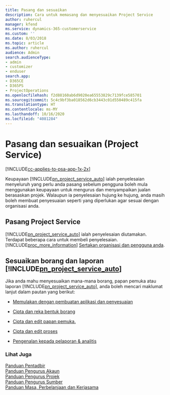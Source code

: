 ```yaml
---
title: Pasang dan sesuaikan
description: Cara untuk memasang dan menyesuaikan Project Service
author: ruhercul
manager: kfend
ms.service: dynamics-365-customerservice
ms.custom: ''
ms.date: 8/03/2018
ms.topic: article
ms.author: ruhercul
audience: Admin
search.audienceType:
- admin
- customizer
- enduser
search.app:
- D365CE
- D365PS
- ProjectOperations
ms.openlocfilehash: f2d88160ab6d9020ea65553829c7139fce585701
ms.sourcegitcommit: 5c4c9bf3ba018562d6cb3443c01d550489c415fa
ms.translationtype: HT
ms.contentlocale: ms-MY
ms.lasthandoff: 10/16/2020
ms.locfileid: "4081284"
---
```

# <a name="install-and-customize-project-service"></a>Pasang dan sesuaikan (Project Service)

[!INCLUDE[cc-applies-to-psa-app-1x-2x](../includes/cc-applies-to-psa-app-1x-2x.md)]

Keupayaan [!INCLUDE[pn_project_service_auto](../includes/pn-project-service-auto.md)] ialah penyelesaian menyeluruh yang perlu anda pasang sebelum pengguna boleh mula menggunakan keupayaan untuk mengurus dan menyampaikan jualan berasaskan projek. Walaupun ia penyelesaian hujung ke hujung, anda masih boleh membuat penyesuaian seperti yang diperlukan agar sesuai dengan organisasi anda.  
<!-- TODO: I expect to find the information on how to get and install this here. Please find that and add it here. Same for Project Service.--> 
  
## <a name="install-project-service"></a>Pasang Project Service  
 [!INCLUDE[pn_project_service_auto](../includes/pn-project-service-auto.md)] ialah penyelesaian diutamakan. Terdapat beberapa cara untuk membeli penyelesaian. [!INCLUDE[proc_more_information](../includes/proc-more-information.md)] [Sertakan organisasi dan pengguna anda](https://docs.microsoft.com/dynamics365/customerengagement/on-premises/admin/onboard-your-organization-and-users-to-dynamics-365-online).  
  
## <a name="customize-pn_project_service_auto-forms-and-reports"></a>Sesuaikan borang dan laporan [!INCLUDE[pn_project_service_auto](../includes/pn-project-service-auto.md)]  
 Jika anda mahu menyesuaikan mana-mana borang, papan pemuka atau laporan [!INCLUDE[pn_project_service_auto](../includes/pn-project-service-auto.md)], anda boleh mencari maklumat lanjut dalam pautan yang berikut:  
  
- [Memulakan dengan pembuatan aplikasi dan penyesuaian](https://docs.microsoft.com/dynamics365/customerengagement/on-premises/customize/getting-started-customization)  
  
- [Cipta dan reka bentuk borang](https://docs.microsoft.com/dynamics365/customerengagement/on-premises/customize/create-design-forms)  
  
- [Cipta dan edit papan pemuka.](https://docs.microsoft.com/dynamics365/customerengagement/on-premises/customize/create-edit-dashboards)  
  
- [Cipta dan edit proses](https://docs.microsoft.com/dynamics365/customerengagement/on-premises/customize/guide-staff-through-common-tasks-processes)  
  
- [Pengenalan kepada pelaporan & analitis](https://docs.microsoft.com/dynamics365/customerengagement/on-premises/analytics/reporting-analytics-with-dynamics-365)  
  
### <a name="see-also"></a>Lihat Juga  
 [Panduan Pentadbir](../psa/admin-guide.md)   
 [Panduan Pengurus Akaun](../psa/account-manager-guide.md)   
 [Panduan Pengurus Projek](../psa/project-manager-guide.md)   
 [Panduan Pengurus Sumber](../psa/resource-manager-guide.md)   
 [Panduan Masa, Perbelanjaan dan Kerjasama](../psa/time-expense-collaboration-guide.md)

